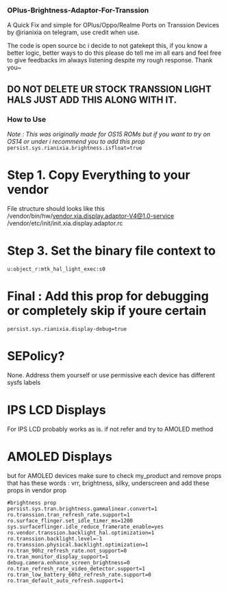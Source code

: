### OPlus-Brightness-Adaptor-For-Transsion
A Quick Fix and simple for OPlus/Oppo/Realme Ports on Transsion Devices
by @rianixia on telegram, use credit when use.

The code is open source bc i decide to not gatekept this, if you know a better logic, better ways to do this please do tell me im all ears and feel free to give feedbacks im always listening despite my rough response. Thank you~

## DO NOT DELETE UR STOCK TRANSSION LIGHT HALS JUST ADD THIS ALONG WITH IT.

### How to Use
*Note : This was originally made for OS15 ROMs but if you want to try on OS14 or under i recommend you to add this prop*
```persist.sys.rianixia.brightness.isfloat=true```


# Step 1. Copy Everything to your vendor
File structure should looks like this
/vendor/bin/hw/vendor.xia.display.adaptor-V4@1.0-service
/vendor/etc/init/init.xia.display.adaptor.rc

# Step 3. Set the binary file context to
```u:object_r:mtk_hal_light_exec:s0```

# Final : Add this prop for debugging or completely skip if youre certain
```persist.sys.rianixia.display-debug=true```

# SEPolicy? 
None.
Address them yourself or use permissive each device has different sysfs labels

# IPS LCD Displays
For IPS LCD probably works as is. if not refer and try to AMOLED method 

# AMOLED Displays
but for AMOLED devices
make sure to check my_product and remove props that has these words : vrr, brightness, silky, underscreen
and add these props in vendor prop

```
#brightness prop
persist.sys.tran.brightness.gammalinear.convert=1
ro.transsion.tran_refresh_rate.support=1
ro.surface_flinger.set_idle_timer_ms=1200
sys.surfaceflinger.idle_reduce_framerate_enable=yes
ro.vendor.transsion.backlight_hal.optimization=1
ro.transsion.backlight.level=-1
ro.transsion.physical.backlight.optimization=1
ro.tran_90hz_refresh_rate.not_support=0
ro.tran_monitor_display_support=1
debug.camera.enhance_screen_brightness=0
ro.tran_refresh_rate_video_detector.support=1
ro.tran_low_battery_60hz_refresh_rate.support=0
ro.tran_default_auto_refresh.support=1
```

